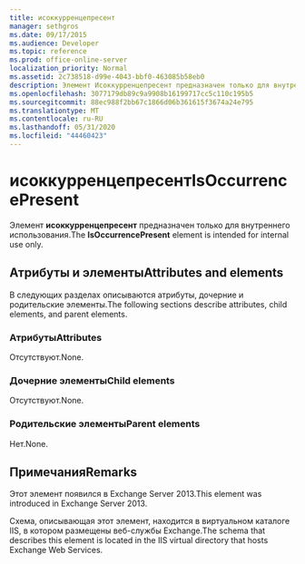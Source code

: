 ```yaml
---
title: исоккурренцепресент
manager: sethgros
ms.date: 09/17/2015
ms.audience: Developer
ms.topic: reference
ms.prod: office-online-server
localization_priority: Normal
ms.assetid: 2c738518-d99e-4043-bbf0-463085b58eb0
description: Элемент Исоккурренцепресент предназначен только для внутреннего использования.
ms.openlocfilehash: 3077179db89c9a9908b16199717cc5c110c195b5
ms.sourcegitcommit: 88ec988f2bb67c1866d06b361615f3674a24e795
ms.translationtype: MT
ms.contentlocale: ru-RU
ms.lasthandoff: 05/31/2020
ms.locfileid: "44460423"
---
```

# <a name="isoccurrencepresent"></a><span data-ttu-id="3b124-103">исоккурренцепресент</span><span class="sxs-lookup"><span data-stu-id="3b124-103">IsOccurrencePresent</span></span>

<span data-ttu-id="3b124-104">Элемент **исоккурренцепресент** предназначен только для внутреннего использования.</span><span class="sxs-lookup"><span data-stu-id="3b124-104">The **IsOccurrencePresent** element is intended for internal use only.</span></span> 

## <a name="attributes-and-elements"></a><span data-ttu-id="3b124-105">Атрибуты и элементы</span><span class="sxs-lookup"><span data-stu-id="3b124-105">Attributes and elements</span></span>

<span data-ttu-id="3b124-106">В следующих разделах описываются атрибуты, дочерние и родительские элементы.</span><span class="sxs-lookup"><span data-stu-id="3b124-106">The following sections describe attributes, child elements, and parent elements.</span></span>
  
### <a name="attributes"></a><span data-ttu-id="3b124-107">Атрибуты</span><span class="sxs-lookup"><span data-stu-id="3b124-107">Attributes</span></span>

<span data-ttu-id="3b124-108">Отсутствуют.</span><span class="sxs-lookup"><span data-stu-id="3b124-108">None.</span></span>
  
### <a name="child-elements"></a><span data-ttu-id="3b124-109">Дочерние элементы</span><span class="sxs-lookup"><span data-stu-id="3b124-109">Child elements</span></span>

<span data-ttu-id="3b124-110">Отсутствуют.</span><span class="sxs-lookup"><span data-stu-id="3b124-110">None.</span></span>
  
### <a name="parent-elements"></a><span data-ttu-id="3b124-111">Родительские элементы</span><span class="sxs-lookup"><span data-stu-id="3b124-111">Parent elements</span></span>

<span data-ttu-id="3b124-112">Нет.</span><span class="sxs-lookup"><span data-stu-id="3b124-112">None.</span></span>
  
## <a name="remarks"></a><span data-ttu-id="3b124-113">Примечания</span><span class="sxs-lookup"><span data-stu-id="3b124-113">Remarks</span></span>

<span data-ttu-id="3b124-114">Этот элемент появился в Exchange Server 2013.</span><span class="sxs-lookup"><span data-stu-id="3b124-114">This element was introduced in Exchange Server 2013.</span></span>
  
<span data-ttu-id="3b124-115">Схема, описывающая этот элемент, находится в виртуальном каталоге IIS, в котором размещены веб-службы Exchange.</span><span class="sxs-lookup"><span data-stu-id="3b124-115">The schema that describes this element is located in the IIS virtual directory that hosts Exchange Web Services.</span></span>
  

